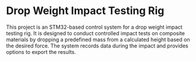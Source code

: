# Drop Weight Impact Testing Rig

This project is an STM32-based control system for a drop weight impact testing rig. It is designed to conduct controlled impact tests on composite materials by dropping a predefined mass from a calculated height based on the desired force. The system records data during the impact and provides options to export the results.